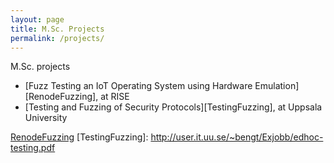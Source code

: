 ```yaml
---
layout: page
title: M.Sc. Projects
permalink: /projects/
---
```


M.Sc. projects
- [Fuzz Testing an IoT Operating System using Hardware Emulation][RenodeFuzzing], at RISE
- [Testing and Fuzzing of Security Protocols][TestingFuzzing], at Uppsala University

[RenodeFuzzing](files/renode-msc-project.pdf)
[TestingFuzzing]: http://user.it.uu.se/~bengt/Exjobb/edhoc-testing.pdf
